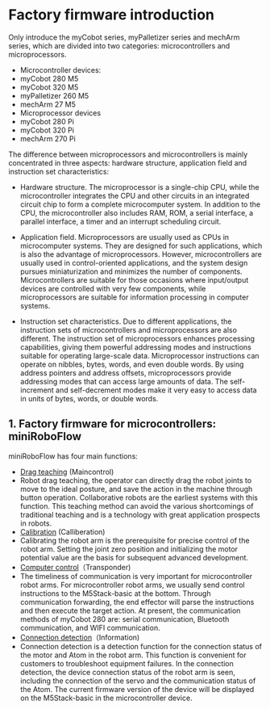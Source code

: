 # Factory firmware introduction

Only introduce the myCobot series, myPalletizer series and mechArm series, which are divided into two categories: microcontrollers and microprocessors.

- Microcontroller devices:
- myCobot 280 M5
- myCobot 320 M5
- myPalletizer 260 M5
- mechArm 27 M5
- Microprocessor devices
- myCobot 280 Pi
- myCobot 320 Pi
- mechArm 270 Pi

The difference between microprocessors and microcontrollers is mainly concentrated in three aspects: hardware structure, application field and instruction set characteristics:

- Hardware structure. The microprocessor is a single-chip CPU, while the microcontroller integrates the CPU and other circuits in an integrated circuit chip to form a complete microcomputer system. In addition to the CPU, the microcontroller also includes RAM, ROM, a serial interface, a parallel interface, a timer and an interrupt scheduling circuit.

- Application field. Microprocessors are usually used as CPUs in microcomputer systems. They are designed for such applications, which is also the advantage of microprocessors. However, microcontrollers are usually used in control-oriented applications, and the system design pursues miniaturization and minimizes the number of components. Microcontrollers are suitable for those occasions where input/output devices are controlled with very few components, while microprocessors are suitable for information processing in computer systems.

- Instruction set characteristics. Due to different applications, the instruction sets of microcontrollers and microprocessors are also different. The instruction set of microprocessors enhances processing capabilities, giving them powerful addressing modes and instructions suitable for operating large-scale data. Microprocessor instructions can operate on nibbles, bytes, words, and even double words. By using address pointers and address offsets, microprocessors provide addressing modes that can access large amounts of data. The self-increment and self-decrement modes make it very easy to access data in units of bytes, words, or double words.

## 1. Factory firmware for microcontrollers: miniRoboFlow
miniRoboFlow has four main functions:
- [Drag teaching](5.3.1-moving/5.3.1.1-micro_controller.md) (Maincontrol)
- Robot drag teaching, the operator can directly drag the robot joints to move to the ideal posture, and save the action in the machine through button operation. Collaborative robots are the earliest systems with this function. This teaching method can avoid the various shortcomings of traditional teaching and is a technology with great application prospects in robots.
- [Calibration](5.3.2-calibration/5.3.2.1-micro_controller.md) (Calliberation)
- Calibrating the robot arm is the prerequisite for precise control of the robot arm. Setting the joint zero position and initializing the motor potential value are the basis for subsequent advanced development.
- [Computer control](5.3.3-transponder/5.3.3.1-micro_controller.md)（Transponder)
- The timeliness of communication is very important for microcontroller robot arms. For microcontroller robot arms, we usually send control instructions to the M5Stack-basic at the bottom. Through communication forwarding, the end effector will parse the instructions and then execute the target action. At present, the communication methods of myCobot 280 are: serial communication, Bluetooth communication, and WIFI communication.
- [Connection detection](5.3.4-connection/5.3.4.1-micro_controller.md)（Information)
- Connection detection is a detection function for the connection status of the motor and Atom in the robot arm. This function is convenient for customers to troubleshoot equipment failures. In the connection detection, the device connection status of the robot arm is seen, including the connection of the servo and the communication status of the Atom. The current firmware version of the device will be displayed on the M5Stack-basic in the microcontroller device.